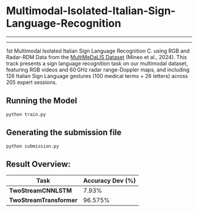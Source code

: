 # Multimodal-Isolated-Italian-Sign-Language-Recognition
---
---
1st Multimodal Isolated Italian Sign Language Recognition C. using RGB and Radar-RDM Data from the [MultiMeDaLIS Dataset](https://www.kaggle.com/competitions/iccv-mslr-2025-track-2/data) (Mineo et al., 2024). This track presents a sign language recognition task on our multimodal dataset, featuring RGB videos and 60 GHz radar range-Doppler maps, and including 126 Italian Sign Language gestures (100 medical terms + 26 letters) across 205 expert sessions.

## Running the Model

```
python train.py 
```

## Generating the submission file

```
python submission.py 
```

## Result Overview:
| Task              | Accuracy Dev (%) |
|-------------------|----------|
| **TwoStreamCNNLSTM** | 7.93% |
| **TwoStreamTransformer**    | 96.575% |